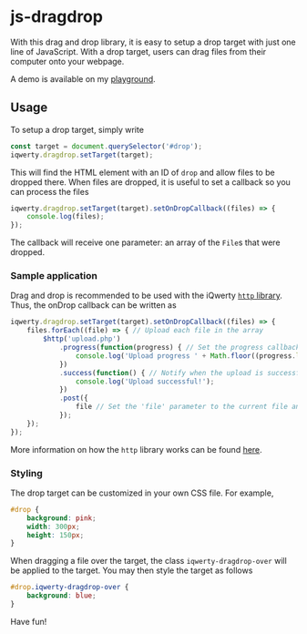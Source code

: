 # js-dragdrop

With this drag and drop library, it is easy to setup a drop target with just one line of JavaScript. With a drop target, users can drag files from their computer onto your webpage.

A demo is available on my [playground](https://playground.michaelcheng.us/lib-js/dragdrop/).

## Usage
To setup a drop target, simply write

```javascript
const target = document.querySelector('#drop');
iqwerty.dragdrop.setTarget(target);
```

This will find the HTML element with an ID of `drop` and allow files to be dropped there. When files are dropped, it is useful to set a callback so you can process the files

```javascript
iqwerty.dragdrop.setTarget(target).setOnDropCallback((files) => {
	console.log(files);
});
```

The callback will receive one parameter: an array of the `File`s that were dropped.

### Sample application
Drag and drop is recommended to be used with the iQwerty [`http` library](https://github.com/mlcheng/js-http). Thus, the onDrop callback can be written as

```javascript
iqwerty.dragdrop.setTarget(target).setOnDropCallback((files) => {
	files.forEach((file) => { // Upload each file in the array
		$http('upload.php')
			.progress(function(progress) { // Set the progress callback
				console.log('Upload progress ' + Math.floor((progress.loaded/progress.total)*100) + '%');
			})
			.success(function() { // Notify when the upload is successful
				console.log('Upload successful!');
			})
			.post({
				file // Set the 'file' parameter to the current file and POST it to the server
			});
	});
});
```

More information on how the `http` library works can be found [here](https://github.com/mlcheng/js-http).

### Styling
The drop target can be customized in your own CSS file. For example,

```css
#drop {
	background: pink;
	width: 300px;
	height: 150px;
}
```

When dragging a file over the target, the class `iqwerty-dragdrop-over` will be applied to the target. You may then style the target as follows

```css
#drop.iqwerty-dragdrop-over {
	background: blue;
}
```

Have fun!
